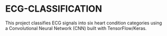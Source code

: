 # ECG-CLASSIFICATION
This project classifies ECG signals into six heart condition categories using a Convolutional Neural Network (CNN) built with TensorFlow/Keras.

